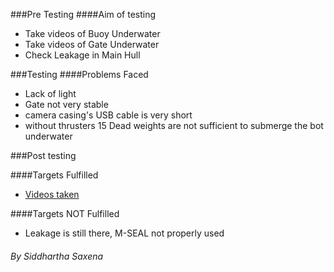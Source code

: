 ###Pre Testing
####Aim of testing
   + Take videos of Buoy Underwater
   + Take videos of Gate Underwater
   + Check Leakage in Main Hull

###Testing
####Problems Faced
   + Lack of light
   + Gate not very stable
   + camera casing's USB cable is very short
   + without thrusters 15 Dead weights are not sufficient to submerge the bot underwater

###Post testing

####Targets Fulfilled
   + [Videos taken](https://drive.google.com/folderview?id=0B8_5kUnCr-Wzc1VGb0tvLUNDYTg&usp=sharing)

####Targets NOT Fulfilled   
   + Leakage is still there, M-SEAL not properly used


###### By Siddhartha Saxena

